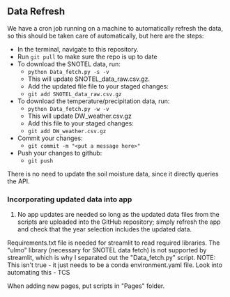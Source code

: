 ## Data Refresh
We have a cron job running on a machine to automatically refresh the data, so this should be taken care of automatically, but here are the steps:

- In the terminal, navigate to this repository.
- Run `git pull` to make sure the repo is up to date
- To download the SNOTEL data, run: 
    - `python Data_fetch.py -s -v`
    - This will update SNOTEL_data_raw.csv.gz. 
    - Add the updated file file to your staged changes:
    - `git add SNOTEL_data_raw.csv.gz`
- To download the temperature/precipitation data, run: 
    - `python Data_fetch.py -w -v`
    - This will update DW_weather.csv.gz
    - Add this file to your staged changes:
    - `git add DW_weather.csv.gz`
- Commit your changes: 
    - `git commit -m "<put a message here>"`
- Push your changes to github: 
    - `git push`

There is no need to update the soil moisture data, since it directly queries the API.
    
### Incorporating updated data into app
1)	No app updates are needed so long as the updated data files from the scripts are uploaded into the GitHub repository; simply refresh the app and check that the year selection includes the updated data. 

Requirements.txt file is needed for streamlit to read required libraries. The "ulmo" library (necessary for SNOTEL data fetch) is not supported by streamlit, which is why I separated out the "Data_fetch.py" script. 
NOTE: This isn't true - it just needs to be a conda environment.yaml file. Look into automating this - TCS

When adding new pages, put scripts in "Pages" folder. 
